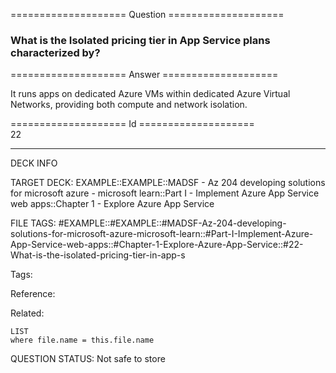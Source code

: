 ==================== Question ====================  

### What is the Isolated pricing tier in App Service plans characterized by?  

==================== Answer ====================  

It runs apps on dedicated Azure VMs within dedicated Azure Virtual Networks, providing both compute and network isolation.

==================== Id ====================  
22

---

DECK INFO

TARGET DECK: EXAMPLE::EXAMPLE::MADSF - Az 204 developing solutions for microsoft azure - microsoft learn::Part I - Implement Azure App Service web apps::Chapter 1 - Explore Azure App Service

FILE TAGS: #EXAMPLE::#EXAMPLE::#MADSF-Az-204-developing-solutions-for-microsoft-azure-microsoft-learn::#Part-I-Implement-Azure-App-Service-web-apps::#Chapter-1-Explore-Azure-App-Service::#22-What-is-the-isolated-pricing-tier-in-app-s

Tags:

Reference:

Related:

```dataview
LIST
where file.name = this.file.name
```

QUESTION STATUS: Not safe to store
